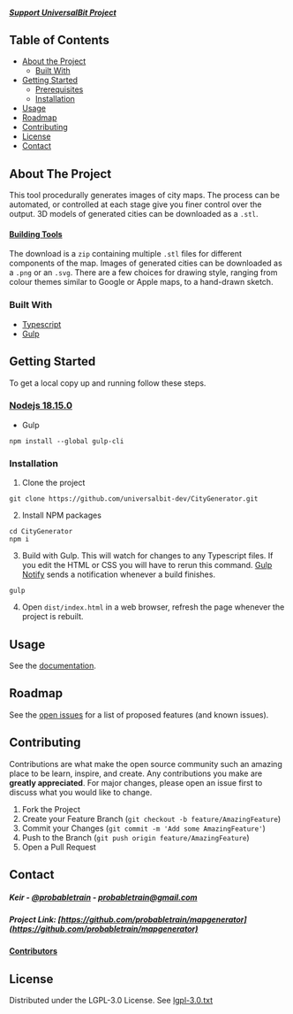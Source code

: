 ##### [Support UniversalBit Project](https://github.com/universalbit-dev/universalbit-dev/tree/main/support)
## Table of Contents

* [About the Project](#about-the-project)
  * [Built With](#built-with)
* [Getting Started](#getting-started)
  * [Prerequisites](#prerequisites)
  * [Installation](#installation)
* [Usage](#usage)
* [Roadmap](#roadmap)
* [Contributing](#contributing)
* [License](https://www.gnu.org/licenses/lgpl-3.0.txt)
* [Contact](#contact)



## About The Project
This tool procedurally generates images of city maps. The process can be automated, or controlled at each stage give you finer control over the output.
3D models of generated cities can be downloaded as a `.stl`. 
#### [Building Tools](https://github.com/universalbit-dev/building_tools)

The download is a `zip` containing multiple `.stl` files for different components of the map.
Images of generated cities can be downloaded as a `.png` or an `.svg`. There are a few choices for drawing style, ranging from colour themes similar to Google or Apple maps, to a hand-drawn sketch.


### Built With
* [Typescript](https://www.typescriptlang.org/)
* [Gulp](https://gulpjs.com/)


## Getting Started
To get a local copy up and running follow these steps.

### [Nodejs 18.15.0](https://nodejs.org/en/blog/release/v18.15.0)

* Gulp
```
npm install --global gulp-cli
```

### Installation
 
1. Clone the project
```
git clone https://github.com/universalbit-dev/CityGenerator.git
```
2. Install NPM packages
```
cd CityGenerator
npm i
```
3. Build with Gulp. This will watch for changes to any Typescript files. If you edit the HTML or CSS you will have to rerun this command. [Gulp Notify](https://github.com/mikaelbr/gulp-notify) sends a notification whenever a build finishes.
```
gulp
```
4. Open `dist/index.html` in a web browser, refresh the page whenever the project is rebuilt.
## Usage
See the [documentation](https://github.com/universalbit-dev/CityGenerator/blob/master/docs/README.md).

## Roadmap
See the [open issues](https://github.com/probabletrain/mapgenerator/issues) for a list of proposed features (and known issues).

## Contributing

Contributions are what make the open source community such an amazing place to be learn, inspire, and create. Any contributions you make are **greatly appreciated**. For major changes, please open an issue first to discuss what you would like to change.

1. Fork the Project
2. Create your Feature Branch (`git checkout -b feature/AmazingFeature`)
3. Commit your Changes (`git commit -m 'Add some AmazingFeature'`)
4. Push to the Branch (`git push origin feature/AmazingFeature`)
5. Open a Pull Request

## Contact
##### Keir - [@probabletrain](https://twitter.com/probabletrain) - probabletrain@gmail.com
##### Project Link: [https://github.com/probabletrain/mapgenerator](https://github.com/probabletrain/mapgenerator)
#### [Contributors](https://github.com/ProbableTrain/MapGenerator#contributors-)

## License
Distributed under the LGPL-3.0 License. See [lgpl-3.0.txt](https://www.gnu.org/licenses/lgpl-3.0.txt)
